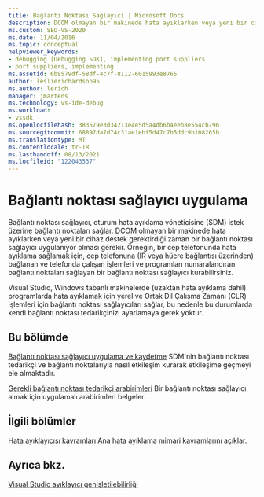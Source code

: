 ```yaml
---
title: Bağlantı Noktası Sağlayıcı | Microsoft Docs
description: DCOM olmayan bir makinede hata ayıklarken veya yeni bir cihaz için destek gerektiğinde gerekli olan bir bağlantı noktası sağlayıcı uygulama hakkında bilgi alın.
ms.custom: SEO-VS-2020
ms.date: 11/04/2016
ms.topic: conceptual
helpviewer_keywords:
- debugging [Debugging SDK], implementing port suppliers
- port suppliers, implementing
ms.assetid: 6b8579df-58df-4c7f-8112-6015993e8765
author: leslierichardson95
ms.author: lerich
manager: jmartens
ms.technology: vs-ide-debug
ms.workload:
- vssdk
ms.openlocfilehash: 383579e3d34213e4e5d5a4db6b4eeb8e554cb796
ms.sourcegitcommit: 68897da7d74c31ae1ebf5d47c7b5ddc9b108265b
ms.translationtype: MT
ms.contentlocale: tr-TR
ms.lasthandoff: 08/13/2021
ms.locfileid: "122043537"
---
```

# <a name="implement-a-port-supplier"></a>Bağlantı noktası sağlayıcı uygulama
Bağlantı noktası sağlayıcı, oturum hata ayıklama yöneticisine (SDM) istek üzerine bağlantı noktaları sağlar. DCOM olmayan bir makinede hata ayıklarken veya yeni bir cihaz destek gerektirdiği zaman bir bağlantı noktası sağlayıcı uygulanıyor olması gerekir. Örneğin, bir cep telefonunda hata ayıklama sağlamak için, cep telefonuna (IR veya hücre bağlantısı üzerinden) bağlanan ve telefonda çalışan işlemleri ve programları numaralandıran bağlantı noktaları sağlayan bir bağlantı noktası sağlayıcı kurabilirsiniz.

 Visual Studio, Windows tabanlı makinelerde (uzaktan hata ayıklama dahil) programlarda hata ayıklamak için yerel ve Ortak Dil Çalışma Zamanı (CLR) işlemleri için bağlantı noktası sağlayıcıları sağlar, bu nedenle bu durumlarda kendi bağlantı noktası tedarikçinizi ayarlamaya gerek yoktur.

## <a name="in-this-section"></a>Bu bölümde
 [Bağlantı noktası sağlayıcı uygulama ve kaydetme](../../extensibility/debugger/implementing-and-registering-a-port-supplier.md) SDM'nin bağlantı noktası tedarikçi ve bağlantı noktalarıyla nasıl etkileşim kurarak etkileşime geçmeyi ele almaktadır.

 [Gerekli bağlantı noktası tedarikçi arabirimleri](../../extensibility/debugger/required-port-supplier-interfaces.md) Bir bağlantı noktası sağlayıcı almak için uygulamalı arabirimleri belgeler.

## <a name="related-sections"></a>İlgili bölümler
 [Hata ayıklayıcısı kavramları](../../extensibility/debugger/debugger-concepts.md) Ana hata ayıklama mimari kavramlarını açıklar.

## <a name="see-also"></a>Ayrıca bkz.
 [Visual Studio ayıklayıcı genişletilebilirliği](../../extensibility/debugger/visual-studio-debugger-extensibility.md)
